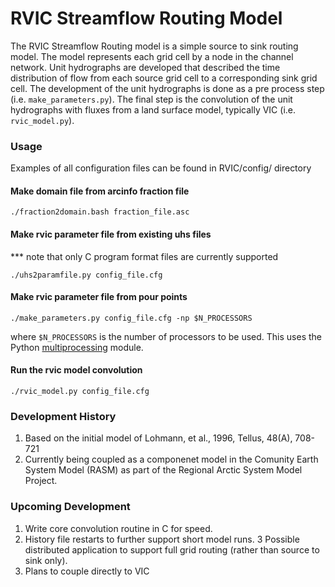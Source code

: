 # RVIC Streamflow Routing Model

The RVIC Streamflow Routing model is a simple source to sink routing model.  The model represents each grid cell by a node in the channel network.  Unit hydrographs are developed that described the time distribution of flow from each source grid cell to a corresponding sink grid cell.  The development of the unit hydrographs is done as a pre process step (i.e. `make_parameters.py`).  The final step is the convolution of the unit hydrographs with fluxes from a land surface model, typically VIC (i.e. `rvic_model.py`).  

### Usage
Examples of all configuration files can be found in RVIC/config/ directory

#### Make domain file from arcinfo fraction file

`./fraction2domain.bash fraction_file.asc`

#### Make rvic parameter file from existing uhs files 
*** note that only C program format files are currently supported

`./uhs2paramfile.py config_file.cfg`

#### Make rvic parameter file from pour points

`./make_parameters.py config_file.cfg -np $N_PROCESSORS`

where `$N_PROCESSORS` is the number of processors to be used.  This uses the Python [multiprocessing](http://docs.python.org/2/library/multiprocessing.html) module.  

#### Run the rvic model convolution
`./rvic_model.py config_file.cfg`

### Development History
1.  Based on the initial model of Lohmann, et al., 1996, Tellus, 48(A), 708-721
2.  Currently being coupled as a componenet model in the Comunity Earth System Model (RASM) as part of the Regional Arctic System Model Project.   

### Upcoming Development
1.  Write core convolution routine in C for speed.  
2.  History file restarts to further support short model runs.
3   Possible distributed application to support full grid routing (rather than source to sink only).  
3.  Plans to couple directly to VIC

